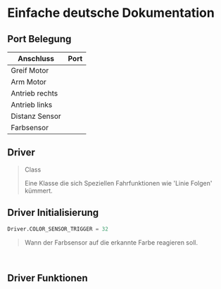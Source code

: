 # Einfache deutsche Dokumentation

## Port Belegung

| Anschluss      | Port |
|----------------|------|
| Greif Motor    |      |
| Arm Motor      |      |
| Antrieb rechts |      |
| Antrieb links  |      |
| Distanz Sensor |      |
| Farbsensor     |      |

## Driver

>Class
>
> Eine Klasse die sich Speziellen Fahrfunktionen wie 'Linie Folgen' kümmert.

## Driver Initialisierung

```python
Driver.COLOR_SENSOR_TRIGGER = 32
```

> Wann der Farbsensor auf die erkannte Farbe reagieren soll.

</br>

## Driver Funktionen